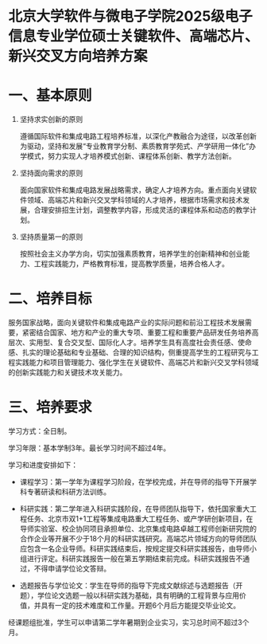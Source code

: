 # 北京大学软件与微电子学院2025级电子信息专业学位硕士关键软件、高端芯片、新兴交叉方向培养方案

# 一、基本原则

1. 坚持求实创新的原则

    遵循国际软件和集成电路工程培养标准，以深化产教融合为途径，以改革创新为驱动，坚持和发展“专业教育学分制、素质教育学苑式、产学研用一体化”办学模式，努力实现人才培养模式创新、课程体系创新、教学方法创新。
2. 坚持面向需求的原则


    面向国家软件和集成电路发展战略需求，确定人才培养方向。重点面向关键软件领域、高端芯片和新兴交叉学科领域的人才培养，根据市场需求和技术发展，合理安排招生计划，调整教学内容，形成灵活的课程体系和动态的教学计划。
3. 坚持质量第一的原则


    按照社会主义办学方向，切实加强素质教育，培养学生的创新精神和创业能力、工程实践能力，严格教育标准，提高教学质量，培养合格人才。


# 二、培养目标


服务国家战略，面向关键软件和集成电路产业的实际问题和前沿工程技术发展需要，紧密结合国家、地方和产业的重大专项、重要工程和重要产品研发任务培养高层次、实用型、复合交叉型、国际化人才。培养学生具有高度社会责任感、使命感、扎实的理论基础和专业基础、合理的知识结构，侧重提高学生的工程研究与工程实践能力和项目管理能力、强化学生在关键软件、高端芯片和新兴交叉学科领域的创新实践能力和关键技术攻关能力。



# 三、培养要求


学习方式：全日制。


学习年限：基本学制3年。最长学习时间不超过4年。


学习和进度安排如下：


- 课程学习：第一学年为课程学习阶段，在学校完成，并在导师的指导下开展学科专著研读和科研方法训练。
- 科研实践：第二学年进入科研实践阶段，在导师团队指导下，依托国家重大工程任务、北京市双1+1工程等集成电路重大工程任务、或产学研创新项目，在导师实验室、校企协同项目承担单位、北京集成电路卓越工程师创新研究院的合作企业等开展不少于18个月的科研实践研究。高端芯片领域方向的导师团队应包含一名企业导师。科研实践结束后，按规定提交科研实践报告，由导师小组进行评定。科研实践报告一般在第五学期结束前完成。科研实践报告不通过，不得申请学位论文答辩。

- 选题报告与学位论文：学生在导师的指导下完成文献综述与选题报告（开题），学位论文选题一般以科研实践为基础，具有明确的工程背景与应用价值，并具有一定的技术难度和工作量。开题6个月后方能提交毕业论文。


经课题组批准，学生可以申请第二学年暑期到企业实习，实习总时间不超过3个月。